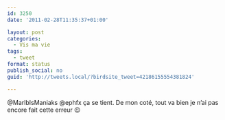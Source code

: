 ```yaml
---
id: 3250
date: '2011-02-28T11:35:37+01:00'

layout: post
categories:
  - Vis ma vie
tags:
  - tweet
format: status
publish_social: no
guid: 'http://tweets.local/?birdsite_tweet=42186155554381824'

---
```


@MarlbIsManiaks @ephfx ça se tient. De mon coté, tout va bien je n’ai pas encore fait cette erreur 😉